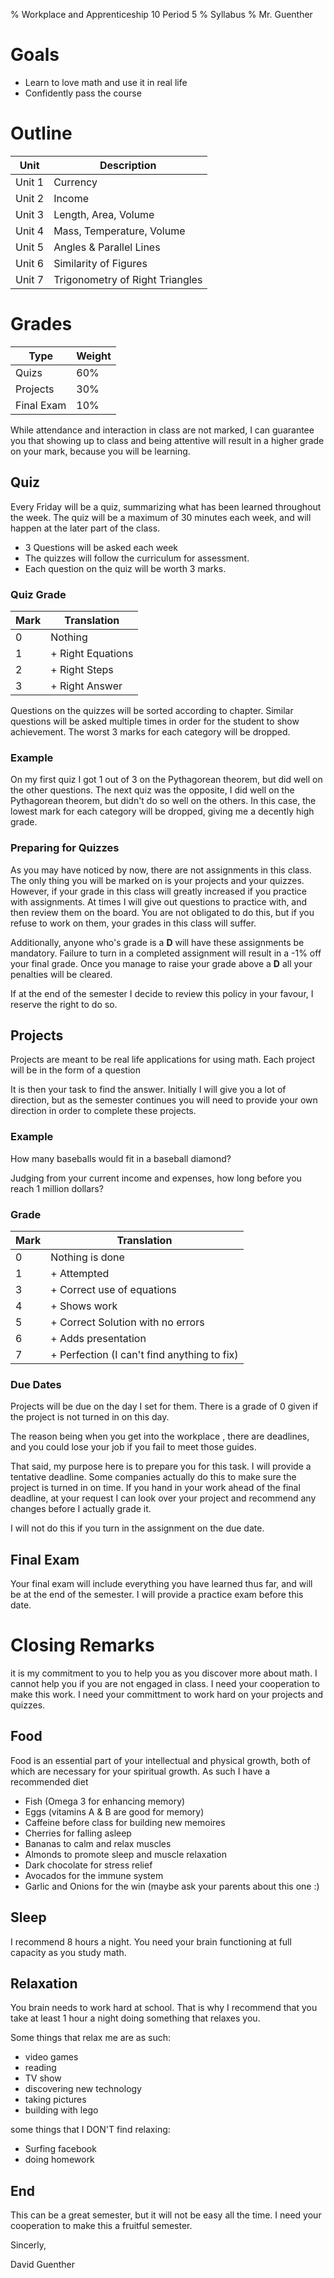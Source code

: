 % Workplace and Apprenticeship 10 Period 5
% Syllabus
% Mr. Guenther

# Goals

* Learn to love math and use it in real life
* Confidently pass the course

# Outline

Unit | Description
-----|-----
Unit 1 | Currency
Unit 2 | Income
Unit 3 | Length, Area, Volume
Unit 4 | Mass, Temperature, Volume
Unit 5 | Angles & Parallel Lines
Unit 6 | Similarity of Figures
Unit 7 | Trigonometry of Right Triangles


# Grades

Type | Weight
-----|-----
Quizs | 60%
Projects | 30%
Final Exam | 10%

While attendance and interaction in class are not marked, I can guarantee you that showing up to class and being attentive will result in a higher grade on your mark, because you will be learning.

## Quiz

Every Friday will be a quiz, summarizing what has been learned throughout the week. The quiz will be a maximum of 30 minutes each week, and will happen at the later part of the class.

* 3 Questions will be asked each week
* The quizzes will follow the curriculum for assessment.
* Each question on the quiz will be worth 3 marks.

### Quiz Grade
Mark | Translation
-----|-----
0 |Nothing
1 |+ Right Equations
2 |+ Right Steps
3 |+ Right Answer

Questions on the quizzes will be sorted according to chapter. Similar questions will be asked multiple times in order for the student to show achievement. The worst 3 marks for each category will be dropped.

### Example

On my first quiz I got 1 out of 3 on the Pythagorean theorem, but did well on the other questions. The next quiz was the opposite, I did well on the Pythagorean theorem, but didn't do so well on the others. In this case, the lowest mark for each category will be dropped, giving me a decently high grade.
### Preparing for Quizzes

As you may have noticed by now, there are not assignments in this class. The only thing you will be marked on is your projects and your quizzes. However, if your grade in this class will greatly increased if you practice with assignments. At times I will give out questions to practice with, and then review them on the board. You are not obligated to do this, but if you refuse to work on them, your grades in this class will suffer.

Additionally, anyone who's grade is a **D** will have these assignments be mandatory. Failure to turn in a completed assignment will result in a -1% off your final grade. Once you manage to raise your grade above a **D** all your penalties will be cleared.

If at the end of the semester I decide to review this policy in your favour, I reserve the right to do so.

## Projects

Projects are meant to be real life applications for using math. Each project will be in the form of a question

It is then your task to find the answer. Initially I will give you a lot of direction, but as the semester continues you will need to provide your own direction in order to complete these projects.

### Example
How many baseballs would fit in a baseball diamond?

Judging from your current income and expenses, how long before you reach 1 million dollars?

### Grade

Mark | Translation
-----|-----
0 |Nothing is done
1 |+ Attempted
3 |+ Correct use of equations
4 |+ Shows work
5 |+ Correct Solution with no errors
6 |+ Adds presentation
7 |+ Perfection (I can't find anything to fix)

### Due Dates

Projects will be due on the day I set for them. There is a grade of 0 given if the project is not turned in on this day.

The reason being when you get into the workplace , there are deadlines, and you could lose your job if you fail to meet those guides.

That said, my purpose here is to prepare you for this task. I will provide a tentative deadline. Some companies actually do this to make sure the project is turned in on time. If you hand in your work ahead of the final deadline, at your request I can look over your project and recommend any changes before I actually grade it.

I will not do this if you turn in the assignment on the due date.

## Final Exam

Your final exam will include everything you have learned thus far, and will be at the end of the semester. I will provide a practice exam before this date.

# Closing Remarks

it is my commitment to you to help you as you discover more about math. I cannot help you if you are not engaged in class. I need your cooperation to make this work. I need your committment to work hard on your projects and quizzes.

## Food

Food is an essential part of your intellectual and physical growth, both of which are necessary for your spiritual growth. As such I have a recommended diet

* Fish (Omega 3 for enhancing memory)
* Eggs (vitamins A & B are good for memory)
* Caffeine before class for building new memoires
* Cherries for falling asleep
* Bananas to calm and relax muscles
* Almonds to promote sleep and muscle relaxation
* Dark chocolate for stress relief
* Avocados for the immune system
* Garlic and Onions for the win (maybe ask your parents about this one :)

## Sleep

I recommend 8 hours a night. You need your brain functioning at full capacity as you study math.

## Relaxation

You brain needs to work hard at school. That is why I recommend that you take at least 1 hour a night doing something that relaxes you.

Some things that relax me are as such:
* video games
* reading
* TV show
* discovering new technology
* taking pictures
* building with lego

some things that I DON'T find relaxing:
* Surfing facebook
* doing homework

## End

This can be a great semester, but it will not be easy all the time. I need your cooperation to make this a fruitful semester.

Sincerly,

David Guenther
